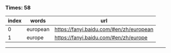 ### Times: 58
| index | words | url |
| ------------ | ------------ | ------------ |
| 0| european | https://fanyi.baidu.com/#en/zh/european |
| 1| europe | https://fanyi.baidu.com/#en/zh/europe |




------------
